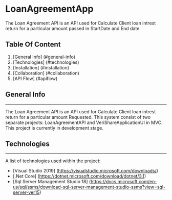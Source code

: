 # LoanAgreementApp


The Loan Agreement API is an API used for Calculate Client loan intrest return for a particular amount passed in StartDate and End date   

## Table Of Content
1. [General Info] (#general-info)
2. [Technologies] (#technologies)
3. [Installation] (#installation)
4. [Collaboration] (#collaboration)
5. [API Flow] (#apiflow)

## General Info
***
The Loan Agreement API is an API used for Calculate Client loan intrest return for a particular amount Requested. This system consist of two separate projects: LoanAgreementAPI and VeriShareApplicationUI in MVC.
This project is currently in development stage.

## Technologies
***
A list of technologies used within the project:
* [Visual Studio 2019] (https://visualstudio.microsoft.com/downloads/)
* [.Net Core] (https://dotnet.microsoft.com/download/dotnet/3.1)
* [Sql Server Management Studio 18] (https://docs.microsoft.com/en-us/sql/ssms/download-sql-server-management-studio-ssms?view=sql-server-ver15)
